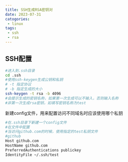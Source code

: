 ```yaml
---
title: SSH生成RSA密钥对
date: 2023-07-31
catogories:
 - linux
tags:
 - ssh
 - rsa
---
```

## SSH配置

```bash
#进入到.ssh目录
cd .ssh
#使用ssh-keygen生成公钥和私钥
# -t 指定协议
# -b 指定生成的大小
ssh-keygen -t rsa -b 4096
#会提示生成的密钥名称，如果第一次生成可以不输入，否则输入名称
#非第一次生成rsa密钥，如填写密钥名称为test
```

新建config文件，用来配置访问不同域名时应该使用哪个私钥

```bash
#在.ssh目录下新建一个config文件
#在文件中配置
#当访问github.com的时候，使用指定的test私钥文件
#github
Host github.com
HostName github.com
PreferredAuthentications publickey
IdentityFile ~/.ssh/test
```
